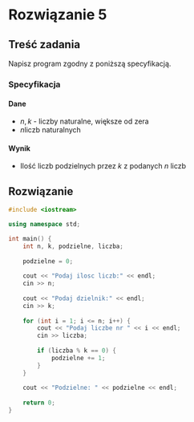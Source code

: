 # Rozwiązanie 5

## Treść zadania

Napisz program zgodny z poniższą specyfikacją.

### Specyfikacja

#### Dane

* $n, k$ - liczby naturalne, większe od zera
* $n$liczb naturalnych

#### Wynik

* Ilość liczb podzielnych przez $k$ z podanych $n$ liczb

## Rozwiązanie

```cpp
#include <iostream>

using namespace std;

int main() {
    int n, k, podzielne, liczba;
    
    podzielne = 0;
    
    cout << "Podaj ilosc liczb:" << endl;
    cin >> n;
    
    cout << "Podaj dzielnik:" << endl;
    cin >> k;
    
    for (int i = 1; i <= n; i++) {
        cout << "Podaj liczbe nr " << i << endl;
        cin >> liczba;
        
        if (liczba % k == 0) {
            podzielne += 1;
        }
    }
    
    cout << "Podzielne: " << podzielne << endl;
    
    return 0;
}
```
